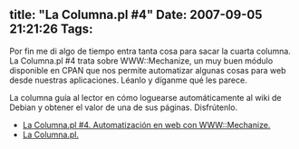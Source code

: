 title: "La Columna.pl #4"
Date: 2007-09-05 21:21:26
Tags: 
---
<p>Por fin me di algo de tiempo entra tanta cosa para sacar la cuarta columna. La Columna.pl #4 trata sobre WWW::Mechanize, un muy buen módulo disponible en CPAN que nos permite automatizar algunas cosas para web desde nuestras aplicaciones. Léanlo y díganme qué les parece.

La columna guía al lector en cómo loguearse automáticamente al wiki de Debian y obtener el valor de una de sus páginas. Disfrútenlo.
</p>
<ul>
<li><a href="http://www.damog.net/la-columnapl/automatizacion-en-web-con-wwwmechanize/">La Columna.pl #4. Automatización en web con WWW::Mechanize.</a></li>
<li><a href="http://www.damog.net/la-columnapl/">La Columna.pl.</a></li>
</ul>
